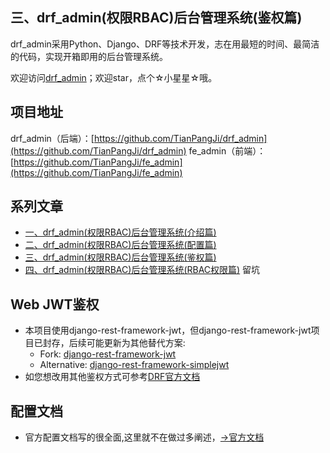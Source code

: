 ## 三、drf_admin(权限RBAC)后台管理系统(鉴权篇) 
drf_admin采用Python、Django、DRF等技术开发，志在用最短的时间、最简洁的代码，实现开箱即用的后台管理系统。

欢迎访问[drf_admin](https://github.com/TianPangJi/drf_admin)；欢迎star，点个☆小星星☆哦。

## 项目地址
drf_admin（后端）：[https://github.com/TianPangJi/drf_admin](https://github.com/TianPangJi/drf_admin)
fe_admin（前端）：[https://github.com/TianPangJi/fe_admin](https://github.com/TianPangJi/fe_admin)

## 系列文章
* [一、drf_admin(权限RBAC)后台管理系统(介绍篇)](https://blog.csdn.net/Mr_w_ang/article/details/111303774)
* [二、drf_admin(权限RBAC)后台管理系统(配置篇)](https://blog.csdn.net/Mr_w_ang/article/details/113483668)
* [三、drf_admin(权限RBAC)后台管理系统(鉴权篇)](https://blog.csdn.net/Mr_w_ang/article/details/113484448)
* [四、drf_admin(权限RBAC)后台管理系统(RBAC权限篇)]() 留坑

## Web JWT鉴权
* 本项目使用django-rest-framework-jwt，但django-rest-framework-jwt项目已封存，后续可能更新为其他替代方案:
    * Fork: [django-rest-framework-jwt](https://github.com/Styria-Digital/django-rest-framework-jwt)
    * Alternative: [django-rest-framework-simplejwt](https://github.com/davesque/django-rest-framework-simplejwt)
* 如您想改用其他鉴权方式可参考[DRF官方文档](https://www.django-rest-framework.org/api-guide/authentication/#authentication)

## 配置文档
* 官方配置文档写的很全面,这里就不在做过多阐述，[→官方文档](https://jpadilla.github.io/django-rest-framework-jwt/)